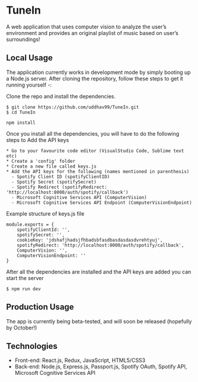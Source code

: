 # TuneIn
 A web application that uses computer vision to analyze the user’s environment and provides an original playlist of music based on user’s surroundings!

## Local Usage 
The application currently works in development mode by simply booting up a Node.js server. After cloning the repository, follow these steps to get it running yourself -:

Clone the repo and install the dependencies.
```
$ git clone https://github.com/uddhav99/TuneIn.git
$ cd TuneIn
```
```
npm install 
```
Once you install all the dependencies, you will have to do the following steps to Add the API keys 
```
* Go to your favourite code editor (VisualStudio Code, Sublime text etc)
* Create a 'config' folder
* Create a new file called keys.js
* Add the API keys for the following (names mentioned in parenthesis)
  - Spotify Client ID (spotifyClientID)
  - Spotify Secret (spotifySecret)
  - Spotify Redirect (spotifyRedirect: 'http://localhost:8000/auth/spotify/callback') 
  - Microsoft Cognitive Services API (ComputerVision)
  - Microsoft Cognitive Services API Endpoint (ComputerVisionEndpoint)

```
Example structure of keys.js file
```
module.exports = {
    spotifyClientId: '',
    spotifySecret: '', 
    cookieKey: 'jdshafjhadsjfhbadsbfasdbasdasdasdvrehtyuj', 
    spotifyRedirect: 'http://localhost:8000/auth/spotify/callback', 
    ComputerVision: '', 
    ComputerVisionEndpoint: ''
}
```
After all the dependencies are installed and the API keys are added you can start the server
```
$ npm run dev
```
## Production Usage
The app is currently being beta-tested, and will soon be released (hopefully by October!)

## Technologies
- Front-end: React.js, Redux, JavaScript, HTML5/CSS3
- Back-end: Node.js, Express.js, Passport.js, Spotify OAuth, Spotify API, Microsoft Cognitive Services API
